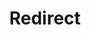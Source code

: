 ﻿---
layout: src/layouts/Redirect.astro
title: Redirect
redirect: https://octopus.com/docs/projects
pubDate:  2023-01-01
navSearch: false
navSitemap: false
navMenu: false
---
